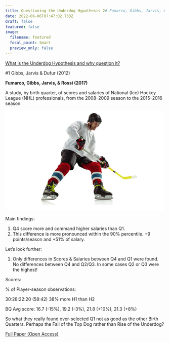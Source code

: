 ```yaml
---
title: Questioning the Underdog Hypothesis 2# Fumarco, Gibbs, Jarvis, & Rossi
date: 2022-06-06T07:47:02.733Z
draft: false
featured: false
image:
  filename: featured
  focal_point: Smart
  preview_only: false
---
```

<meta name="twitter:card" content="summary_large_image" />
<meta name="twitter:site" content="@nothirdman" />
<meta name="twitter:title" content="Questioning the Underdog Hypothesis 2" />
<meta name="twitter:description" content="The second in a series of article questioning the Underdog Hypothesis starting with Fumarco et al 2017 investigation into ice hockey." />
<meta name="twitter:image" content="https://onemoresummer.co.uk/post/questioning-the-underdog-hypothesis-2-fumarco-gibbs-jarvis-rossi/ice-hockey.jpg" />

[What is the Underdog Hypothesis and why question it?](https://onemoresummer.co.uk/post/questioning-the-underdog-hypothesis-an-introduction/)

\#1 Gibbs, Jarvis & Dufur (2012)

**Fumarco, Gibbs, Jarvis, & Rossi (2017)**

A study, by birth quarter, of scores and salaries of National (Ice) Hockey League (NHL) professionals, from the 2008–2009 season to the 2015–2016 season.

![](ice-hockey.jpg "Hockey player photo created by master1305 - www.freepik.com")

Main findings:

1. Q4 score more and command higher salaries than Q1.
2. This difference is more pronounced within the 90% percentile. +9 points/season and +51% of salary.

Let’s look further:

1. Only differences in Scores & Salaries between Q4 and Q1 were found. No differences between Q4 and Q2/Q3. In some cases Q2 or Q3 were the highest!

Scores:

% of Player-season observations:

30:28:22:20 (58:42) 38% more H1 than H2

BQ Avg score: 16.7 (-15%), 19.2 (-3%), 21.8 (+10%), 21.3 (+8%)

So what they really found over-selected Q1 not as good as the other Birth Quarters. Perhaps the Fall of the Top Dog rather than Rise of the Underdog?

[Full Paper (Open Access)](https://journals.plos.org/plosone/article?id=10.1371/journal.pone.0182827)

[](https://journals.plos.org/plosone/article?id=10.1371/journal.pone.0182827)